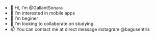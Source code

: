 - 👋 Hi, I’m @GallantSonara
- 👀 I’m interested in mobile apps
- 🌱 I’m beginer
- 💞️ I’m looking to collaborate on studying
- 📫 You can contact me at direct message instagram @bagusentris

<!---
GallantSonara/GallantSonara is a ✨ special ✨ repository because its `README.md` (this file) appears on your GitHub profile.
You can click the Preview link to take a look at your changes.
--->
